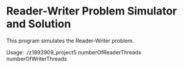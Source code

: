 # Reader-Writer Problem Simulator and Solution

This program simulates the Reader-Writer problem. </br>

Usage: ./z1893909_project5 numberOfReaderThreads numberOfWriterThreads
